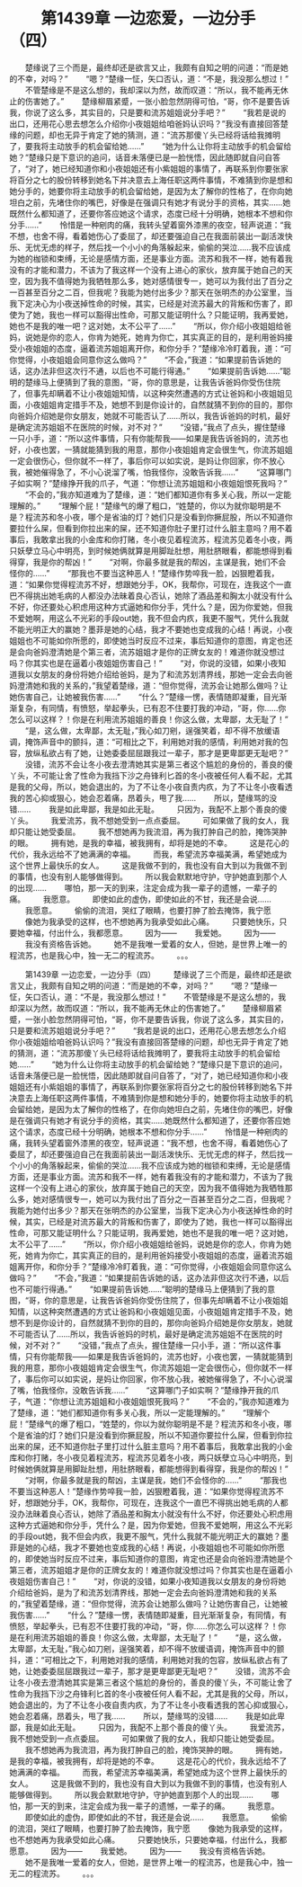 # 　　第1439章 一边恋爱，一边分手（四）
　　楚缘说了三个而是，最终却还是欲言又止，我颇有自知之明的问道：“而是她的不幸，对吗？”
　　“嗯？”楚缘一怔，矢口否认，道：“不是，我没那么想过！”
　　不管楚缘是不是这么想的，我却深以为然，故而叹道：“所以，我不能再无休止的伤害她了。”
　　楚缘柳眉紧蹙，一张小脸忽然阴得可怕，“哥，你不是要告诉我，你说了这么多，其实目的，只是要和流苏姐姐说分手吧？”
　　“我若是说的出口，还用花心思去想怎么介绍你小夜姐姐给咱爸妈认识吗？”我没有直接回答楚缘的问题，却也无异于肯定了她的猜测，道：“流苏那傻丫头已经将话给我摊明了，要我将主动放手的机会留给她……”
　　“她为什么让你将主动放手的机会留给她？”楚缘只是下意识的追问，话音未落便已是一脸恍悟，因此随即就自问自答了，“对了，她已经知道你和小夜姐姐还有小紫姐姐的事情了，再联系到你要张家将百分之七的股份转移到她名下并决意去上海任职这两件事情，不难猜到你是想和她分手的，她要你将主动放手的机会留给她，是因为太了解你的性格了，在你向她坦白之前，先堵住你的嘴巴，好像是在强调只有她才有说分手的资格，其实……她既然什么都知道了，还要你答应她这个请求，态度已经十分明确，她根本不想和你分手……”
　　怜惜是一种剜肉的痛，我转头望着窗外漆黑的夜空，轻声说道：“我不想，也舍不得，看着她伤心了委屈了，却还要强迫自己在我面前装出一副活泼快乐、无忧无虑的样子，然后找一个小小的角落躲起来，偷偷的哭泣……我不应该成为她的枷锁和束缚，无论是感情方面，还是事业方面。流苏和我不一样，她有着我没有的才能和潜力，不该为了我这样一个没有上进心的家伙，放弃属于她自己的天空，因为我不值得她为我牺牲那么多，她对感情很专一，她可以为我付出了百分之一百甚至百分之二百，但我呢？我能为她付出多少？那天在张明杰的办公室里，当我下定决心为小夜送掉性命的时候，其实，已经是对流苏最大的背叛和伤害了，即使为了她，我也一样可以豁得出性命，可那又能证明什么？只能证明，我再爱她，她也不是我的唯一吧？这对她，太不公平了……”
　　“所以，你介绍小夜姐姐给爸妈，说她是你的恋人，你肯为她死，她肯为你亡，其实真正的目的，是利用爸妈接受小夜姐姐的态度，逼着流苏姐姐离开你，和你分手？”楚缘冷冷盯着我，道：“可你觉得，小夜姐姐会同意你这么做吗？”
　　“不会，”我道：“如果提前告诉她的话，这办法非但这次行不通，以后也不可能行得通。”
　　“如果提前告诉她……”聪明的楚缘马上便猜到了我的意图，“哥，你的意思是，让我告诉爸妈你受伤住院了，但事先却瞒着不让小夜姐姐知情，以这种突然遭遇的方式让爸妈和小夜姐姐见面，小夜姐姐肯定措手不及，她想不到是你设计的，自然就猜不到你的目的，那你向爸妈介绍她是你女朋友，她就不可能否认了……所以，我告诉爸妈的时机，最好是确定流苏姐姐不在医院的时候，对不对？”
　　“没错，”我点了点头，握住楚缘一只小手，道：“所以这件事情，只有你能帮我——如果是我告诉爸妈的，流苏也好，小夜也罢，一猜就能猜到我的用意，那你小夜姐姐肯定会很生气，你流苏姐姐一定会很伤心，但你就不一样了，事后你可以如实说，是妈让你回家，你不放心我，被她催得急了，不小心说溜了嘴，怕我怪你，没敢告诉我……”
　　“这算哪门子如实啊？”楚缘挣开我的爪子，气道：“你想让流苏姐姐和小夜姐姐恨死我吗？”
　　“不会的，”我亦知道难为了楚缘，道：“她们都知道你有多关心我，所以一定能理解的。”
　　“理解个屁！”楚缘气的爆了粗口，“姓楚的，你以为就你聪明是不是？程流苏和冬小夜，哪个是省油的灯？她们只是没看到你撅屁股，所以不知道你要拉什么屎，但看到你拉出来的屎，还不知道你肚子里打过什么脏主意吗？用不着事后，我敢拿出我的小金库和你打赌，冬小夜见着程流苏，程流苏见着冬小夜，两只妖孽立马心中明亮，到时候她俩就算是用脚趾肚想，用肚脐眼看，都能想得到看得穿，我是你的帮凶！”
　　“对啊，你最多就是我的帮凶，主谋是我，她们不会怪你的……”
　　“那我也不要当这种恶人！”楚缘作势啐我一脸，凶狠瞪着我，道：“如果你觉得程流苏不好，想跟她分手，OK，我帮你，可现在，连我这个一直巴不得挑出她毛病的人都没办法昧着良心否认，她除了酒品差和胸太小就没有什么不好，你还要处心积虑用这种方式逼她和你分手，凭什么？是，因为你爱她，但我不爱她啊，用这么不光彩的手段out她，我不但会内疚，我更不服气，凭什么我就不能光明正大的赢她？墨菲是她的心结，我才不要她也变成我的心结！再说，小夜姐姐也不可能如你所愿的，即使她当时反应不过来，事后知道你的意图，肯定也还是会向爸妈澄清她是个第三者，流苏姐姐才是你的正牌女友的！难道你就没想过吗？你其实也是在逼着小夜姐姐伤害自己！”
　　“对，你说的没错，如果小夜知道我以女朋友的身份将她介绍给爸妈，是为了和流苏划清界线，那她一定会去向爸妈澄清她和我的关系的，”我望着楚缘，道：“但你觉得，流苏会让她那么做吗？让她伤害自己，让她被我伤害……”
　　“什么？”楚缘一愣，表情随即凝重，目光渐渐复杂，有同情，有愤怒，举起拳头，已有忍不住要打我的冲动，“哥，你……你怎么可以这样？！你是在利用流苏姐姐的善良！你这么做，太卑鄙，太无耻了！”
　　“是，这么做，太卑鄙，太无耻，”我心如刀剜，逞强笑着，却不得不放缓语调，掩饰声音中的颤抖，道：“可相比之下，利用她对我的感情，利用她对我的包容，放纵私欲占有了她，让她委委屈屈跟我过一辈子，那才是更卑鄙更无耻吧？”
　　没错，流苏不会让冬小夜去澄清她其实是第三者这个尴尬的身份的，善良的傻丫头，不可能让舍了性命为我挡下沙之舟锋利匕首的冬小夜被任何人看不起，尤其是我的父母，所以，她会退出的，为了不让冬小夜自责内疚，为了不让冬小夜看透我的苦心抑或狠心，她会忍着痛，昂着头，甩了我……
　　所以，楚缘骂的没错……
　　我是如此卑鄙，我是如此无耻。
　　只因为，我配不上那个善良的傻丫头。
　　我爱流苏，我不想她受到一点点委屈。
　　可如果做了我的女人，我却只能让她受委屈。
　　我不想她再为我流泪，再为我打肿自己的脸，掩饰哭肿的眼。
　　拥有她，是我的幸福，被我拥有，却将是她的不幸。
　　这是花心的代价，我永远给不了她满满的幸福。
　　而我，希望流苏幸福美满，希望她成为这个世界上最快乐的女人。
　　这是我做不到的，我也没有自大到以为我做不到的事情，也没有别人能够做得到。
　　所以我会默默地守护，守护她直到那个人的出现……
　　哪怕，那一天的到来，注定会成为我一辈子的遗憾，一辈子的痛。
　　我愿意。
　　即使如此的虚伪，即使如此的不甘，我还是会说……
　　我愿意。
　　偷偷的流泪，哭红了眼睛，也要打肿了脸去掩饰，我宁愿
　　像她为我承受的这样，也不想她再为我承受如此心痛。
　　只要她快乐，只要她幸福，付出什么，我都愿意。
　　因为——
　　我爱她。
　　因为——
　　我没有资格告诉她。
　　她不是我唯一爱着的女人，但她，是世界上唯一的程流苏，也是我心中，独一无二的程流苏。
　　。。。

　　第1439章 一边恋爱，一边分手（四）
　　楚缘说了三个而是，最终却还是欲言又止，我颇有自知之明的问道：“而是她的不幸，对吗？”
　　“嗯？”楚缘一怔，矢口否认，道：“不是，我没那么想过！”
　　不管楚缘是不是这么想的，我却深以为然，故而叹道：“所以，我不能再无休止的伤害她了。”
　　楚缘柳眉紧蹙，一张小脸忽然阴得可怕，“哥，你不是要告诉我，你说了这么多，其实目的，只是要和流苏姐姐说分手吧？”
　　“我若是说的出口，还用花心思去想怎么介绍你小夜姐姐给咱爸妈认识吗？”我没有直接回答楚缘的问题，却也无异于肯定了她的猜测，道：“流苏那傻丫头已经将话给我摊明了，要我将主动放手的机会留给她……”
　　“她为什么让你将主动放手的机会留给她？”楚缘只是下意识的追问，话音未落便已是一脸恍悟，因此随即就自问自答了，“对了，她已经知道你和小夜姐姐还有小紫姐姐的事情了，再联系到你要张家将百分之七的股份转移到她名下并决意去上海任职这两件事情，不难猜到你是想和她分手的，她要你将主动放手的机会留给她，是因为太了解你的性格了，在你向她坦白之前，先堵住你的嘴巴，好像是在强调只有她才有说分手的资格，其实……她既然什么都知道了，还要你答应她这个请求，态度已经十分明确，她根本不想和你分手……”
　　怜惜是一种剜肉的痛，我转头望着窗外漆黑的夜空，轻声说道：“我不想，也舍不得，看着她伤心了委屈了，却还要强迫自己在我面前装出一副活泼快乐、无忧无虑的样子，然后找一个小小的角落躲起来，偷偷的哭泣……我不应该成为她的枷锁和束缚，无论是感情方面，还是事业方面。流苏和我不一样，她有着我没有的才能和潜力，不该为了我这样一个没有上进心的家伙，放弃属于她自己的天空，因为我不值得她为我牺牲那么多，她对感情很专一，她可以为我付出了百分之一百甚至百分之二百，但我呢？我能为她付出多少？那天在张明杰的办公室里，当我下定决心为小夜送掉性命的时候，其实，已经是对流苏最大的背叛和伤害了，即使为了她，我也一样可以豁得出性命，可那又能证明什么？只能证明，我再爱她，她也不是我的唯一吧？这对她，太不公平了……”
　　“所以，你介绍小夜姐姐给爸妈，说她是你的恋人，你肯为她死，她肯为你亡，其实真正的目的，是利用爸妈接受小夜姐姐的态度，逼着流苏姐姐离开你，和你分手？”楚缘冷冷盯着我，道：“可你觉得，小夜姐姐会同意你这么做吗？”
　　“不会，”我道：“如果提前告诉她的话，这办法非但这次行不通，以后也不可能行得通。”
　　“如果提前告诉她……”聪明的楚缘马上便猜到了我的意图，“哥，你的意思是，让我告诉爸妈你受伤住院了，但事先却瞒着不让小夜姐姐知情，以这种突然遭遇的方式让爸妈和小夜姐姐见面，小夜姐姐肯定措手不及，她想不到是你设计的，自然就猜不到你的目的，那你向爸妈介绍她是你女朋友，她就不可能否认了……所以，我告诉爸妈的时机，最好是确定流苏姐姐不在医院的时候，对不对？”
　　“没错，”我点了点头，握住楚缘一只小手，道：“所以这件事情，只有你能帮我——如果是我告诉爸妈的，流苏也好，小夜也罢，一猜就能猜到我的用意，那你小夜姐姐肯定会很生气，你流苏姐姐一定会很伤心，但你就不一样了，事后你可以如实说，是妈让你回家，你不放心我，被她催得急了，不小心说溜了嘴，怕我怪你，没敢告诉我……”
　　“这算哪门子如实啊？”楚缘挣开我的爪子，气道：“你想让流苏姐姐和小夜姐姐恨死我吗？”
　　“不会的，”我亦知道难为了楚缘，道：“她们都知道你有多关心我，所以一定能理解的。”
　　“理解个屁！”楚缘气的爆了粗口，“姓楚的，你以为就你聪明是不是？程流苏和冬小夜，哪个是省油的灯？她们只是没看到你撅屁股，所以不知道你要拉什么屎，但看到你拉出来的屎，还不知道你肚子里打过什么脏主意吗？用不着事后，我敢拿出我的小金库和你打赌，冬小夜见着程流苏，程流苏见着冬小夜，两只妖孽立马心中明亮，到时候她俩就算是用脚趾肚想，用肚脐眼看，都能想得到看得穿，我是你的帮凶！”
　　“对啊，你最多就是我的帮凶，主谋是我，她们不会怪你的……”
　　“那我也不要当这种恶人！”楚缘作势啐我一脸，凶狠瞪着我，道：“如果你觉得程流苏不好，想跟她分手，OK，我帮你，可现在，连我这个一直巴不得挑出她毛病的人都没办法昧着良心否认，她除了酒品差和胸太小就没有什么不好，你还要处心积虑用这种方式逼她和你分手，凭什么？是，因为你爱她，但我不爱她啊，用这么不光彩的手段out她，我不但会内疚，我更不服气，凭什么我就不能光明正大的赢她？墨菲是她的心结，我才不要她也变成我的心结！再说，小夜姐姐也不可能如你所愿的，即使她当时反应不过来，事后知道你的意图，肯定也还是会向爸妈澄清她是个第三者，流苏姐姐才是你的正牌女友的！难道你就没想过吗？你其实也是在逼着小夜姐姐伤害自己！”
　　“对，你说的没错，如果小夜知道我以女朋友的身份将她介绍给爸妈，是为了和流苏划清界线，那她一定会去向爸妈澄清她和我的关系的，”我望着楚缘，道：“但你觉得，流苏会让她那么做吗？让她伤害自己，让她被我伤害……”
　　“什么？”楚缘一愣，表情随即凝重，目光渐渐复杂，有同情，有愤怒，举起拳头，已有忍不住要打我的冲动，“哥，你……你怎么可以这样？！你是在利用流苏姐姐的善良！你这么做，太卑鄙，太无耻了！”
　　“是，这么做，太卑鄙，太无耻，”我心如刀剜，逞强笑着，却不得不放缓语调，掩饰声音中的颤抖，道：“可相比之下，利用她对我的感情，利用她对我的包容，放纵私欲占有了她，让她委委屈屈跟我过一辈子，那才是更卑鄙更无耻吧？”
　　没错，流苏不会让冬小夜去澄清她其实是第三者这个尴尬的身份的，善良的傻丫头，不可能让舍了性命为我挡下沙之舟锋利匕首的冬小夜被任何人看不起，尤其是我的父母，所以，她会退出的，为了不让冬小夜自责内疚，为了不让冬小夜看透我的苦心抑或狠心，她会忍着痛，昂着头，甩了我……
　　所以，楚缘骂的没错……
　　我是如此卑鄙，我是如此无耻。
　　只因为，我配不上那个善良的傻丫头。
　　我爱流苏，我不想她受到一点点委屈。
　　可如果做了我的女人，我却只能让她受委屈。
　　我不想她再为我流泪，再为我打肿自己的脸，掩饰哭肿的眼。
　　拥有她，是我的幸福，被我拥有，却将是她的不幸。
　　这是花心的代价，我永远给不了她满满的幸福。
　　而我，希望流苏幸福美满，希望她成为这个世界上最快乐的女人。
　　这是我做不到的，我也没有自大到以为我做不到的事情，也没有别人能够做得到。
　　所以我会默默地守护，守护她直到那个人的出现……
　　哪怕，那一天的到来，注定会成为我一辈子的遗憾，一辈子的痛。
　　我愿意。
　　即使如此的虚伪，即使如此的不甘，我还是会说……
　　我愿意。
　　偷偷的流泪，哭红了眼睛，也要打肿了脸去掩饰，我宁愿
　　像她为我承受的这样，也不想她再为我承受如此心痛。
　　只要她快乐，只要她幸福，付出什么，我都愿意。
　　因为——
　　我爱她。
　　因为——
　　我没有资格告诉她。
　　她不是我唯一爱着的女人，但她，是世界上唯一的程流苏，也是我心中，独一无二的程流苏。
　　。。。
